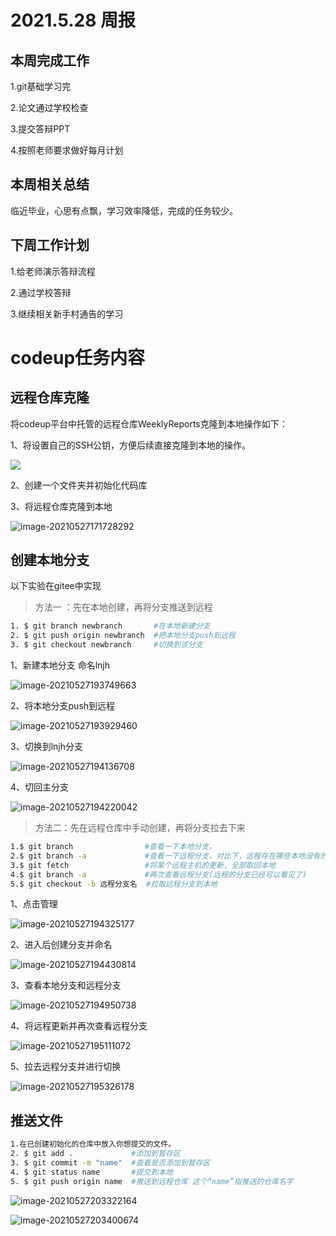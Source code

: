 # 2021.5.28 周报

## 本周完成工作

1.git基础学习完

2.论文通过学校检查

3.提交答辩PPT

4.按照老师要求做好每月计划

## 本周相关总结

临近毕业，心思有点飘，学习效率降低，完成的任务较少。

## 下周工作计划

1.给老师演示答辩流程

2.通过学校答辩

3.继续相关新手村通告的学习





# codeup任务内容

## 远程仓库克隆

将codeup平台中托管的远程仓库WeeklyReports克隆到本地操作如下：

1、将设置自己的SSH公钥，方便后续直接克隆到本地的操作。

![](./typora-user-images/image-20210527171832775.png)

2、创建一个文件夹并初始化代码库

3、将远程仓库克隆到本地

![image-20210527171728292](./typora-user-images/image-20210527171728292.png)

## 创建本地分支

以下实验在gitee中实现

> 方法一 ：先在本地创建，再将分支推送到远程

```bash
1. $ git branch newbranch       #在本地新建分支
2. $ git push origin newbranch  #把本地分支push到远程
3. $ git checkout newbranch     #切换到该分支
```

1、新建本地分支 命名lnjh

![image-20210527193749663](./typora-user-images/image-20210527193749663.png)

2、将本地分支push到远程

![image-20210527193929460](./typora-user-images/image-20210527193929460.png)

3、切换到lnjh分支

![image-20210527194136708](./typora-user-images/image-20210527194136708.png)

4、切回主分支

![image-20210527194220042](./typora-user-images/image-20210527194220042.png)

> 方法二：先在远程仓库中手动创建，再将分支拉去下来

```bash
1.$ git branch                #查看一下本地分支，
2.$ git branch -a             #查看一下远程分支，对比下，远程存在哪些本地没有的新分支.
3.$ git fetch                 #将某个远程主机的更新，全部取回本地
4.$ git branch -a             #再次查看远程分支(远程的分支已经可以看见了)
5.$ git checkout -b 远程分支名  #拉取远程分支到本地
```

1、点击管理

![image-20210527194325177](./typora-user-images/image-20210527194325177.png)

2、进入后创建分支并命名

![image-20210527194430814](./typora-user-images/image-20210527194430814.png)

3、查看本地分支和远程分支

![image-20210527194950738](./typora-user-images/image-20210527194950738.png)

4、将远程更新并再次查看远程分支

![image-20210527195111072](./typora-user-images/image-20210527195111072.png)

5、拉去远程分支并进行切换

![image-20210527195326178](./typora-user-images/image-20210527195326178.png)

## 推送文件

```bash
1.在已创建初始化的仓库中放入你想提交的文件。
2. $ git add .             #添加到暂存区
3. $ git commit -m "name"  #查看是否添加到暂存区
4. $ git status name       #提交到本地
5. $ git push origin name  #推送到远程仓库 这个“name”指推送的仓库名字
```

![image-20210527203322164](./typora-user-images/image-20210527203322164.png)

![image-20210527203400674](./typora-user-images/image-20210527203400674.png)

